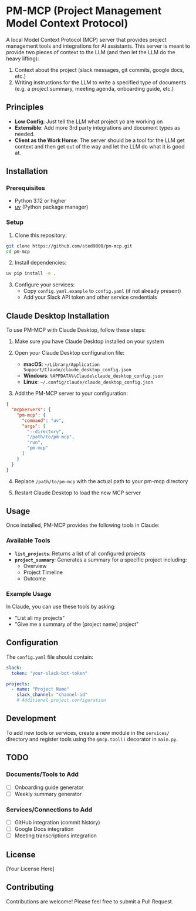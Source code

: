 # PM-MCP (Project Management Model Context Protocol)

A local Model Context Protocol (MCP) server that provides project management tools and integrations for AI assistants. This server is meant to provide two pieces of context to the LLM (and then let the LLM do the heavy lifting):
1. Context about the project (slack messages, git commits, google docs, etc.)
2. Writing instructions for the LLM to write a specified type of documents (e.g. a project summary, meeting agenda, onboarding guide, etc.)

## Principles
- **Low Config**: Just tell the LLM what project yo are working on
- **Extensible**: Add more 3rd party integrations and document types as needed.
- **Client as the Work Horse**: The server should be a tool for the LLM get context and then get out of the way and let the LLM do what it is good at.

## Installation

### Prerequisites

- Python 3.12 or higher
- [uv](https://docs.astral.sh/uv/) (Python package manager)

### Setup

1. Clone this repository:
```bash
git clone https://github.com/sted9000/pm-mcp.git
cd pm-mcp
```

2. Install dependencies:
```bash
uv pip install -e .
```

3. Configure your services:
   - Copy `config.yaml.example` to `config.yaml` (if not already present)
   - Add your Slack API token and other service credentials

## Claude Desktop Installation

To use PM-MCP with Claude Desktop, follow these steps:

1. Make sure you have Claude Desktop installed on your system

2. Open your Claude Desktop configuration file:
   - **macOS**: `~/Library/Application Support/Claude/claude_desktop_config.json`
   - **Windows**: `%APPDATA%\Claude\claude_desktop_config.json`
   - **Linux**: `~/.config/claude/claude_desktop_config.json`

3. Add the PM-MCP server to your configuration:

```json
{
  "mcpServers": {
    "pm-mcp": {
      "command": "uv",
      "args": [
        "--directory",
        "/path/to/pm-mcp",
        "run",
        "pm-mcp"
      ]
    }
  }
}
```

4. Replace `/path/to/pm-mcp` with the actual path to your pm-mcp directory

5. Restart Claude Desktop to load the new MCP server

## Usage

Once installed, PM-MCP provides the following tools in Claude:

### Available Tools

- **`list_projects`**: Returns a list of all configured projects
- **`project_summary`**: Generates a summary for a specific project including:
  - Overview
  - Project Timeline
  - Outcome

### Example Usage

In Claude, you can use these tools by asking:

- "List all my projects"
- "Give me a summary of the [project name] project"

## Configuration

The `config.yaml` file should contain:

```yaml
slack:
  token: "your-slack-bot-token"

projects:
  - name: "Project Name"
    slack_channel: "channel-id"
    # Additional project configuration
```

## Development

To add new tools or services, create a new module in the `services/` directory and register tools using the `@mcp.tool()` decorator in `main.py`.

## TODO

### Documents/Tools to Add
- [ ] Onboarding guide generator
- [ ] Weekly summary generator

### Services/Connections to Add
- [ ] GitHub integration (commit history)
- [ ] Google Docs integration
- [ ] Meeting transcriptions integration

## License

[Your License Here]

## Contributing

Contributions are welcome! Please feel free to submit a Pull Request.